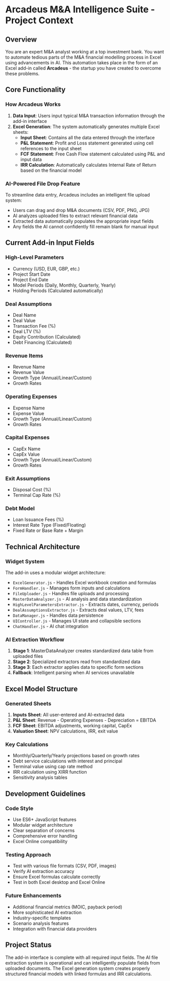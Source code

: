 # Arcadeus M&A Intelligence Suite - Project Context

## Overview
You are an expert M&A analyst working at a top investment bank. You want to automate tedious parts of the M&A financial modelling process in Excel using advancements in AI. This automation takes place in the form of an Excel add-in called **Arcadeus** - the startup you have created to overcome these problems.

## Core Functionality

### How Arcadeus Works
1. **Data Input**: Users input typical M&A transaction information through the add-in interface
2. **Excel Generation**: The system automatically generates multiple Excel sheets:
   - **Input Sheet**: Contains all the data entered through the interface
   - **P&L Statement**: Profit and Loss statement generated using cell references to the input sheet
   - **FCF Statement**: Free Cash Flow statement calculated using P&L and input data
   - **IRR Calculation**: Automatically calculates Internal Rate of Return based on the financial model

### AI-Powered File Drop Feature
To streamline data entry, Arcadeus includes an intelligent file upload system:
- Users can drag and drop M&A documents (CSV, PDF, PNG, JPG)
- AI analyzes uploaded files to extract relevant financial data
- Extracted data automatically populates the appropriate input fields
- Any fields the AI cannot confidently fill remain blank for manual input

## Current Add-in Input Fields

### High-Level Parameters
- Currency (USD, EUR, GBP, etc.)
- Project Start Date
- Project End Date
- Model Periods (Daily, Monthly, Quarterly, Yearly)
- Holding Periods (Calculated automatically)

### Deal Assumptions
- Deal Name
- Deal Value
- Transaction Fee (%)
- Deal LTV (%)
- Equity Contribution (Calculated)
- Debt Financing (Calculated)

### Revenue Items
- Revenue Name
- Revenue Value
- Growth Type (Annual/Linear/Custom)
- Growth Rates

### Operating Expenses
- Expense Name
- Expense Value
- Growth Type (Annual/Linear/Custom)
- Growth Rates

### Capital Expenses
- CapEx Name
- CapEx Value
- Growth Type (Annual/Linear/Custom)
- Growth Rates

### Exit Assumptions
- Disposal Cost (%)
- Terminal Cap Rate (%)

### Debt Model
- Loan Issuance Fees (%)
- Interest Rate Type (Fixed/Floating)
- Fixed Rate or Base Rate + Margin

## Technical Architecture

### Widget System
The add-in uses a modular widget architecture:
- `ExcelGenerator.js` - Handles Excel workbook creation and formulas
- `FormHandler.js` - Manages form inputs and calculations
- `FileUploader.js` - Handles file uploads and processing
- `MasterDataAnalyzer.js` - AI analysis and data standardization
- `HighLevelParametersExtractor.js` - Extracts dates, currency, periods
- `DealAssumptionsExtractor.js` - Extracts deal values, LTV, fees
- `DataManager.js` - Handles data persistence
- `UIController.js` - Manages UI state and collapsible sections
- `ChatHandler.js` - AI chat integration

### AI Extraction Workflow
1. **Stage 1**: MasterDataAnalyzer creates standardized data table from uploaded files
2. **Stage 2**: Specialized extractors read from standardized data
3. **Stage 3**: Each extractor applies data to specific form sections
4. **Fallback**: Intelligent parsing when AI services unavailable

## Excel Model Structure

### Generated Sheets
1. **Inputs Sheet**: All user-entered and AI-extracted data
2. **P&L Sheet**: Revenue - Operating Expenses - Depreciation = EBITDA
3. **FCF Sheet**: EBITDA adjustments, working capital, CapEx
4. **Valuation Sheet**: NPV calculations, IRR, exit value

### Key Calculations
- Monthly/Quarterly/Yearly projections based on growth rates
- Debt service calculations with interest and principal
- Terminal value using cap rate method
- IRR calculation using XIRR function
- Sensitivity analysis tables

## Development Guidelines

### Code Style
- Use ES6+ JavaScript features
- Modular widget architecture
- Clear separation of concerns
- Comprehensive error handling
- Excel Online compatibility

### Testing Approach
- Test with various file formats (CSV, PDF, images)
- Verify AI extraction accuracy
- Ensure Excel formulas calculate correctly
- Test in both Excel desktop and Excel Online

### Future Enhancements
- Additional financial metrics (MOIC, payback period)
- More sophisticated AI extraction
- Industry-specific templates
- Scenario analysis features
- Integration with financial data providers

## Project Status
The add-in interface is complete with all required input fields. The AI file extraction system is operational and can intelligently populate fields from uploaded documents. The Excel generation system creates properly structured financial models with linked formulas and IRR calculations.